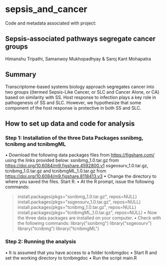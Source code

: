 # sepsis_and_cancer
Code and metadata associated with project: 
## Sepsis-associated pathways segregate cancer groups 
Himanshu Tripathi, Samanwoy Mukhopadhyay &amp; Saroj Kant Mohapatra
## Summary
Transcriptome-based systems biology approach segregates cancer into two groups ((termed Sepsis-Like Cancer, or SLC and Cancer Alone, or CA) based on similarity with SS. Host response to infection plays a key role in pathogenesis of SS and SLC. However, we hypothesize that some component of the host response is protective in both SS and SLC.
## How to set up data and code for analysis
### Step 1: Installation of the three Data Packages ssnibmg, tcnibmg and tcnibmgML
• Download the following data packages files from https://figshare.com/ using the links provided
below:
ssnibmg_1.0.tar.gz from https://doi.org/10.6084/m9.figshare.4592800.v1
ssgeosurv_1.0.tar.gz, tcnibmg_1.0.tar.gz and tcnibmgML_1.0.tar.gz from
https://doi.org/10.6084/m9.figshare.8118413.v3
• Change the directory to where you saved the files. Start R.
• At the R prompt, issue the following commands:
> install.packages(pkgs="ssnibmg_1.0.tar.gz", repos=NULL)
> install.packages(pkgs="ssgeosurv_1.0.tar.gz", repos=NULL)
> install.packages(pkgs="tcnibmg_1.0.tar.gz", repos=NULL)
> install.packages(pkgs="tcnibmgML_1.0.tar.gz", repos=NULL)
• Now the three data packages are installed on your computer.
• Check with the following commands:
> library("ssnibmg")
> library("ssgeosurv")
> library("tcnibmg")
> library("tcnibmgML")
### Step 2: Running the analysis
• It is assumed that you have access to a folder tcnibmgdoc
• Start R and set the working directory to tcnibmgdoc
• Run the script main.R
